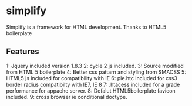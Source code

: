 simplify
========

Simplify is a framework for HTML development.
Thanks to HTML5 boilerplate

## Features
1: Jquery included version 1.8.3 
2: cycle 2 js included.
3: Source modified from HTML 5 boilerplate
4: Better css pattarn and styling from SMACSS
5: HTML5 js included for compatibility with IE
6: pie.htc included for css3 border radius compatibilty with IE7, IE 8
7: .htacess included for a grade performance for appache server.
8: Defalut HTML5boilerplate favicon included.
9: cross browser ie conditional doctype.
